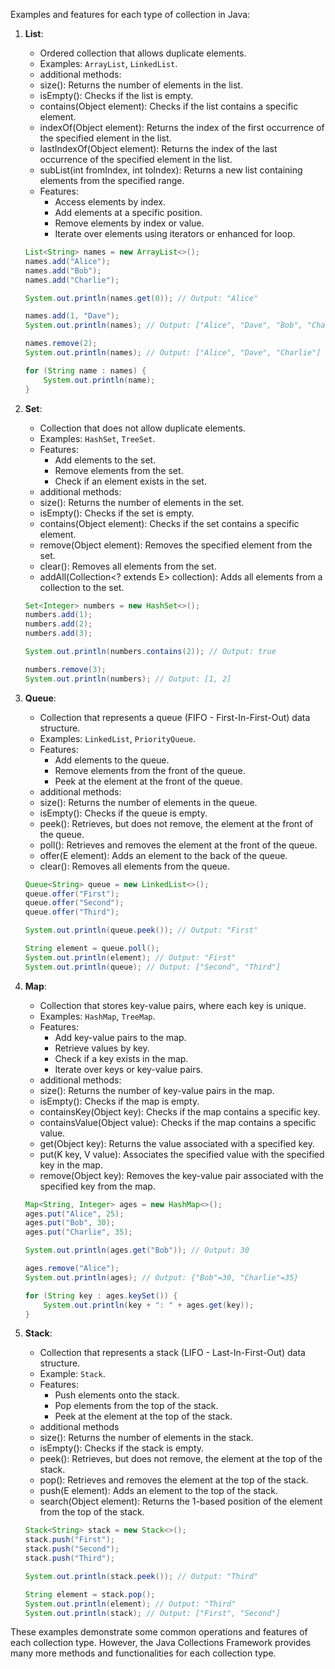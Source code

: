 Examples and features for each type of collection in Java:

1. **List**:
   - Ordered collection that allows duplicate elements.
   - Examples: `ArrayList`, `LinkedList`.
   - additional methods:
    * size(): Returns the number of elements in the list.
    * isEmpty(): Checks if the list is empty.
    * contains(Object element): Checks if the list contains a specific element.
    * indexOf(Object element): Returns the index of the first occurrence of the specified element in the list.
    * lastIndexOf(Object element): Returns the index of the last occurrence of the specified element in the list.
    * subList(int fromIndex, int toIndex): Returns a new list containing elements from the specified range.
   - Features:
     - Access elements by index.
     - Add elements at a specific position.
     - Remove elements by index or value.
     - Iterate over elements using iterators or enhanced for loop.

   ```java
   List<String> names = new ArrayList<>();
   names.add("Alice");
   names.add("Bob");
   names.add("Charlie");

   System.out.println(names.get(0)); // Output: "Alice"

   names.add(1, "Dave");
   System.out.println(names); // Output: ["Alice", "Dave", "Bob", "Charlie"]

   names.remove(2);
   System.out.println(names); // Output: ["Alice", "Dave", "Charlie"]

   for (String name : names) {
       System.out.println(name);
   }
   ```

2. **Set**:
   - Collection that does not allow duplicate elements.
   - Examples: `HashSet`, `TreeSet`.
   - Features:
     - Add elements to the set.
     - Remove elements from the set.
     - Check if an element exists in the set.
   - additional methods:
    * size(): Returns the number of elements in the set.
    * isEmpty(): Checks if the set is empty.
    * contains(Object element): Checks if the set contains a specific element.
    * remove(Object element): Removes the specified element from the set.
    * clear(): Removes all elements from the set.
    * addAll(Collection<? extends E> collection): Adds all elements from a collection to the set.

   ```java
   Set<Integer> numbers = new HashSet<>();
   numbers.add(1);
   numbers.add(2);
   numbers.add(3);

   System.out.println(numbers.contains(2)); // Output: true

   numbers.remove(3);
   System.out.println(numbers); // Output: [1, 2]
   ```

3. **Queue**:
   - Collection that represents a queue (FIFO - First-In-First-Out) data structure.
   - Examples: `LinkedList`, `PriorityQueue`.
   - Features:
     - Add elements to the queue.
     - Remove elements from the front of the queue.
     - Peek at the element at the front of the queue.
   - additional methods:
    * size(): Returns the number of elements in the queue.
    * isEmpty(): Checks if the queue is empty.
    * peek(): Retrieves, but does not remove, the element at the front of the queue.
    * poll(): Retrieves and removes the element at the front of the queue.
    * offer(E element): Adds an element to the back of the queue.
    * clear(): Removes all elements from the queue.

   ```java
   Queue<String> queue = new LinkedList<>();
   queue.offer("First");
   queue.offer("Second");
   queue.offer("Third");

   System.out.println(queue.peek()); // Output: "First"

   String element = queue.poll();
   System.out.println(element); // Output: "First"
   System.out.println(queue); // Output: ["Second", "Third"]
   ```

4. **Map**:
   - Collection that stores key-value pairs, where each key is unique.
   - Examples: `HashMap`, `TreeMap`.
   - Features:
     - Add key-value pairs to the map.
     - Retrieve values by key.
     - Check if a key exists in the map.
     - Iterate over keys or key-value pairs.
   - additional methods:
    * size(): Returns the number of key-value pairs in the map.
    * isEmpty(): Checks if the map is empty.
    * containsKey(Object key): Checks if the map contains a specific key.
    * containsValue(Object value): Checks if the map contains a specific value.
    * get(Object key): Returns the value associated with a specified key.
    * put(K key, V value): Associates the specified value with the specified key in the map.
    * remove(Object key): Removes the key-value pair associated with the specified key from the map.

   ```java
   Map<String, Integer> ages = new HashMap<>();
   ages.put("Alice", 25);
   ages.put("Bob", 30);
   ages.put("Charlie", 35);

   System.out.println(ages.get("Bob")); // Output: 30

   ages.remove("Alice");
   System.out.println(ages); // Output: {"Bob"=30, "Charlie"=35}

   for (String key : ages.keySet()) {
       System.out.println(key + ": " + ages.get(key));
   }
   ```

5. **Stack**:
   - Collection that represents a stack (LIFO - Last-In-First-Out) data structure.
   - Example: `Stack`.
   - Features:
     - Push elements onto the stack.
     - Pop elements from the top of the stack.
     - Peek at the element at the top of the stack.
   - additional methods
    * size(): Returns the number of elements in the stack.
    * isEmpty(): Checks if the stack is empty.
    * peek(): Retrieves, but does not remove, the element at the top of the stack.
    * pop(): Retrieves and removes the element at the top of the stack.
    * push(E element): Adds an element to the top of the stack.
    * search(Object element): Returns the 1-based position of the element from the top of the stack.

   ```java
   Stack<String> stack = new Stack<>();
   stack.push("First");
   stack.push("Second");
   stack.push("Third");

   System.out.println(stack.peek()); // Output: "Third"

   String element = stack.pop();
   System.out.println(element); // Output: "Third"
   System.out.println(stack); // Output: ["First", "Second"]
   ```

These examples demonstrate some common operations and features of each collection type. However, the Java Collections Framework provides many more methods and functionalities for each collection type.
